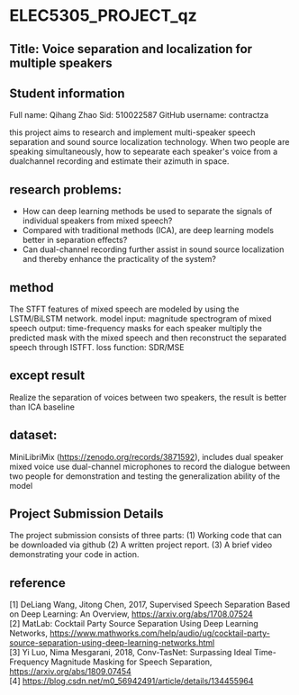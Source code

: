# ELEC5305_PROJECT_qz

## Title: Voice separation and localization for multiple speakers

## Student information
Full name: Qihang Zhao
Sid: 510022587
GitHub username: contractza


this project aims to research and implement multi-speaker speech separation and sound source localization technology. When two people are speaking simultaneously, how to sepearate each speaker's voice from a dualchannel recording and estimate their azimuth in space.

## research problems:
- How can deep learning methods be used to separate the signals of individual speakers from mixed speech?
- Compared with traditional methods (ICA), are deep learning models better in separation effects?
- Can dual-channel recording further assist in sound source localization and thereby enhance the practicality of the system?

## method
The STFT features of mixed speech are modeled by using the LSTM/BiLSTM network.
model input: magnitude spectrogram of mixed speech
output: time-frequency masks for each speaker
multiply the predicted mask with the mixed speech and then reconstruct the separated speech through ISTFT.
loss function: SDR/MSE

## except result
Realize the separation of voices between two speakers, the result is better than ICA baseline


## dataset:
MiniLibriMix (https://zenodo.org/records/3871592), includes dual speaker mixed voice
use dual-channel microphones to record the dialogue between two people for demonstration and testing the generalization ability of the model



## Project Submission Details
The project submission consists of three parts:
(1) Working code that can be downloaded via github
(2) A written project report.
(3) A brief video demonstrating your code in action.


## reference


[1] DeLiang Wang, Jitong Chen, 2017, Supervised Speech Separation Based on Deep Learning: An Overview, https://arxiv.org/abs/1708.07524 <br>
[2] MatLab: Cocktail Party Source Separation Using Deep Learning Networks, https://www.mathworks.com/help/audio/ug/cocktail-party-source-separation-using-deep-learning-networks.html <br>
[3] Yi Luo, Nima Mesgarani, 2018, Conv-TasNet: Surpassing Ideal Time-Frequency Magnitude Masking for Speech Separation, https://arxiv.org/abs/1809.07454 <br>
[4] https://blog.csdn.net/m0_56942491/article/details/134455964 <br>







